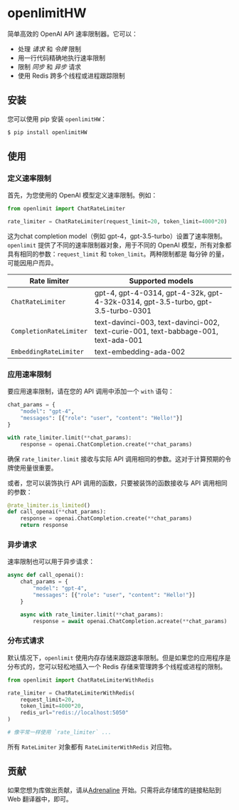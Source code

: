 # openlimitHW

简单高效的 OpenAI API 速率限制器。它可以：

- 处理 _请求_ 和 _令牌_ 限制
- 用一行代码精确地执行速率限制
- 限制 _同步_ 和 _异步_ 请求
- 使用 Redis 跨多个线程或进程跟踪限制

## 安装

您可以使用 pip 安装 `openlimitHW`：

```bash
$ pip install openlimitHW
```

## 使用

### 定义速率限制

首先，为您使用的 OpenAI 模型定义速率限制。例如：

```python
from openlimit import ChatRateLimiter

rate_limiter = ChatRateLimiter(request_limit=20, token_limit=4000*20)
```
这为chat completion model（例如 gpt-4，gpt-3.5-turbo）设置了速率限制。`openlimit` 提供了不同的速率限制器对象，用于不同的 OpenAI 模型，所有对象都具有相同的参数：`request_limit` 和 `token_limit`。两种限制都是 每分钟 的量，可能因用户而异。

| Rate limiter | Supported models |
| --- | --- |
| `ChatRateLimiter` | gpt-4, gpt-4-0314, gpt-4-32k, gpt-4-32k-0314, gpt-3.5-turbo, gpt-3.5-turbo-0301 |
| `CompletionRateLimiter` | text-davinci-003, text-davinci-002, text-curie-001, text-babbage-001, text-ada-001 |
| `EmbeddingRateLimiter` | text-embedding-ada-002 |

### 应用速率限制

要应用速率限制，请在您的 API 调用中添加一个 `with` 语句：

```python
chat_params = { 
    "model": "gpt-4", 
    "messages": [{"role": "user", "content": "Hello!"}]
}

with rate_limiter.limit(**chat_params):
    response = openai.ChatCompletion.create(**chat_params)
```

确保 `rate_limiter.limit` 接收与实际 API 调用相同的参数。这对于计算预期的令牌使用量很重要。

或者，您可以装饰执行 API 调用的函数，只要被装饰的函数接收与 API 调用相同的参数：

```python
@rate_limiter.is_limited()
def call_openai(**chat_params):
    response = openai.ChatCompletion.create(**chat_params)
    return response
```

### 异步请求

速率限制也可以用于异步请求：

```python
async def call_openai():
    chat_params = { 
        "model": "gpt-4", 
        "messages": [{"role": "user", "content": "Hello!"}]
    }

    async with rate_limiter.limit(**chat_params):
        response = await openai.ChatCompletion.acreate(**chat_params)
```

### 分布式请求

默认情况下，`openlimit` 使用内存存储来跟踪速率限制。但是如果您的应用程序是分布式的，您可以轻松地插入一个 Redis 存储来管理跨多个线程或进程的限制。

```python
from openlimit import ChatRateLimiterWithRedis

rate_limiter = ChatRateLimiterWithRedis(
    request_limit=20,
    token_limit=4000*20,
    redis_url="redis://localhost:5050"
)

# 像平常一样使用 `rate_limiter` ...
```
所有 `RateLimiter` 对象都有 `RateLimiterWithRedis` 对应物。

## 贡献
如果您想为库做出贡献，请从[Adrenaline](https://useadrenaline.com/) 开始。只需将此存储库的链接粘贴到 Web 翻译器中，即可。